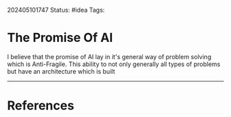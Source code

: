 202405101747
Status: #idea
Tags:

# The Promise Of AI

I believe that the promise of AI lay in it's general way of problem solving which is Anti-Fragile. This ability to not only generally all types of problems but have an architecture which is built


---
# References




